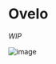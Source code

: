 # Ovelo

*WIP*

![image](https://github.com/user-attachments/assets/bccf450e-7af6-477e-846e-c69b243043d0)
